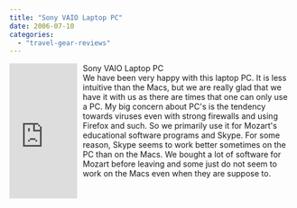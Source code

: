 ```yaml
---
title: "Sony VAIO Laptop PC"
date: 2006-07-10
categories: 
  - "travel-gear-reviews"
---
```


<iframe scrolling="no" frameborder="0" marginheight="0" marginwidth="0" src="http://rcm.amazon.com/e/cm?t=soultravelers-20&o=1&p=8&l=as1&asins=B0014HW4LQ&fc1=000000&IS2=1&lt1=_blank&lc1=0000FF&bc1=000000&bg1=FFFFFF&f=ifr" style="width: 120px; height: 240px; margin-right: 10px; float: left; margin-bottom: 20px;"></iframe>

Sony VAIO Laptop PC  
We have been very happy with this laptop PC. It is less intuitive than the Macs, but we are really glad that we have it with us as there are times that one can only use a PC. My big concern about PC's is the tendency towards viruses even with strong firewalls and using Firefox and such. So we primarily use it for Mozart's educational software programs and Skype. For some reason, Skype seems to work better sometimes on the PC than on the Macs. We bought a lot of software for Mozart before leaving and some just do not seem to work on the Macs even when they are suppose to.
